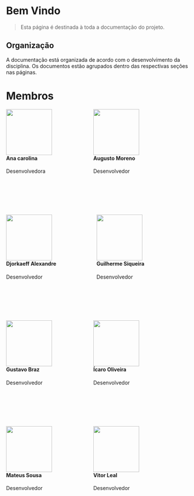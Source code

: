 
# Bem Vindo

> Esta página é destinada à toda a documentação do projeto. 

## Organização

A documentação está organizada de acordo com o desenvolvimento da disciplina. Os documentos estão agrupados dentro das respectivas seções nas páginas.

# Membros

<div style="float:left;margin:0 110px 110px 0">
    <img align="left" width="125" height="125" src="https://avatars2.githubusercontent.com/u/9967427?s=88&v=4">
    <h4> Ana carolina</h4>
     Desenvolvedora 
</div>

<div style="float:left;margin:0 110px 110px 0">
    <img align="left" width="125" height="125" src="https://avatars1.githubusercontent.com/u/18043070?s=88&v=4">
    <h4> Augusto Moreno</h4>
     Desenvolvedor 
</div>
<div style="float:left;margin:0 110px 110px 0">
    <img align="left" width="125" height="125" src="https://avatars2.githubusercontent.com/u/29778115?s=88&v=4">
    <h4> Djorkaeff Alexandre</h4>
     Desenvolvedor 
</div>

<div style="float:left;margin:0 75px 110px 0">
    <img align="left" width="125" height="125" src="https://avatars1.githubusercontent.com/u/30915713?s=88&v=4">
    <h4>Guilherme Siqueira</h4>
     Desenvolvedor 
</div>

<div style="float:left;margin:0 110px 110px 0">
    <img align="left" width="125" height="125" src="https://avatars2.githubusercontent.com/u/18057855?s=88&v=4">
    <h4> Gustavo Braz</h4>
     Desenvolvedor 
</div>

<div style="float:left;margin:0 110px 110px 0">
    <img align="left" width="125" height="125" src="https://avatars2.githubusercontent.com/u/18728200?s=88&v=4">
    <h4> Ícaro Oliveira</h4>
     Desenvolvedor 
</div>

<div style="float:left;margin:0 110px 110px 0">
    <img align="left" width="125" height="125" src="https://avatars2.githubusercontent.com/u/18116735?s=88&v=4">
    <h4> Mateus Sousa</h4>
     Desenvolvedor 
</div>

<div style="float:left;margin:0 110px 110px 0">
    <img align="left" width="125" height="125" src="https://avatars3.githubusercontent.com/u/36925258?s=96&v=4">
    <h4> Vitor Leal </h4>
     Desenvolvedor 
</div>

